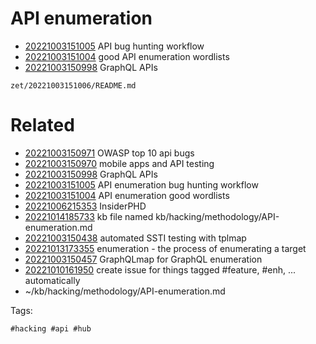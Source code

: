 # API enumeration

- [20221003151005](/zet/20221003151005/README.md) API bug hunting workflow
- [20221003151004](/zet/20221003151004/README.md) good API enumeration wordlists
- [20221003150998](/zet/20221003150998/README.md) GraphQL APIs

` zet/20221003151006/README.md `

# Related

- [20221003150971](/zet/20221003150971/README.md) OWASP top 10 api bugs
- [20221003150970](/zet/20221003150970/README.md) mobile apps and API testing
- [20221003150998](/zet/20221003150998/README.md) GraphQL APIs
- [20221003151005](/zet/20221003151005/README.md) API enumeration bug hunting workflow
- [20221003151004](/zet/20221003151004/README.md) API enumeration good wordlists
- [20221006215353](/zet/20221006215353/README.md) InsiderPHD
- [20221014185733](/zet/20221014185733/README.md) kb file named kb/hacking/methodology/API-enumeration.md
- [20221003150438](/zet/20221003150438/README.md) automated SSTI testing with tplmap
- [20221013173355](/zet/20221013173355/README.md) enumeration - the process of enumerating a target
- [20221003150457](/zet/20221003150457/README.md) GraphQLmap for GraphQL enumeration
- [20221010161950](/zet/20221010161950/README.md) create issue for things tagged #feature, #enh, ... automatically
- ~/kb/hacking/methodology/API-enumeration.md

Tags:

    #hacking #api #hub
